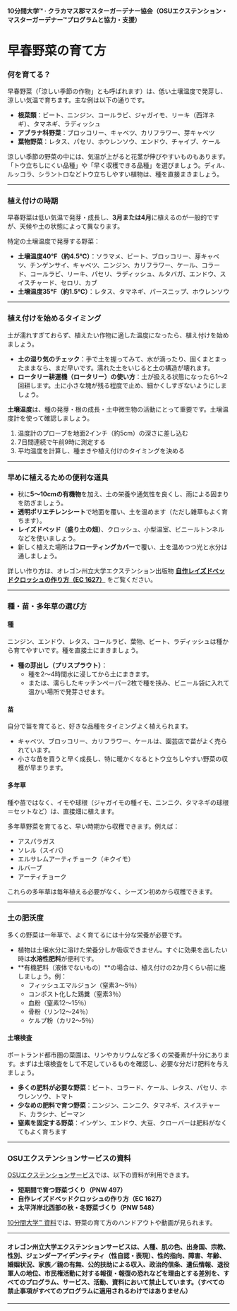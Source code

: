 #### 10分間大学™ · クラカマス郡マスターガーデナー協会（OSUエクステンション・マスターガーデナー™プログラムと協力・支援）

# 早春野菜の育て方

### 何を育てる？

早春野菜（「涼しい季節の作物」とも呼ばれます）は、低い土壌温度で発芽し、涼しい気温で育ちます。主な例は以下の通りです。

- **根菜類**：ビート、ニンジン、コールラビ、ジャガイモ、リーキ（西洋ネギ）、タマネギ、ラディッシュ
- **アブラナ科野菜**：ブロッコリー、キャベツ、カリフラワー、芽キャベツ
- **葉物野菜**：レタス、パセリ、ホウレンソウ、エンドウ、チャイブ、ケール

涼しい季節の野菜の中には、気温が上がると花茎が伸びやすいものもあります。「トウ立ちしにくい品種」や「早く収穫できる品種」を選びましょう。ディル、ルッコラ、シラントロなどトウ立ちしやすい植物は、種を直接まきましょう。

---

### 植え付けの時期

早春野菜は低い気温で発芽・成長し、**3月または4月**に植えるのが一般的ですが、天候や土の状態によって異なります。

特定の土壌温度で発芽する野菜：

- **土壌温度40°F（約4.5℃）**：ソラマメ、ビート、ブロッコリー、芽キャベツ、チンゲンサイ、キャベツ、ニンジン、カリフラワー、ケール、コラード、コールラビ、リーキ、パセリ、ラディッシュ、ルタバガ、エンドウ、スイスチャード、セロリ、カブ
- **土壌温度35°F（約1.5℃）**：レタス、タマネギ、パースニップ、ホウレンソウ

---

### 植え付けを始めるタイミング

土が濡れすぎておらず、植えたい作物に適した温度になったら、植え付けを始めましょう。

- **土の湿り気のチェック**：手で土を握ってみて、水が滴ったり、固くまとまったままなら、まだ早いです。濡れた土をいじると土の構造が壊れます。
- **ロータリー耕運機（ロータリー）の使い方**：土が扱える状態になったら1〜2回耕します。土に小さな塊が残る程度で止め、細かくしすぎないようにしましょう。

**土壌温度**は、種の発芽・根の成長・土中微生物の活動にとって重要です。土壌温度計を使って確認しましょう。

1. 温度計のプローブを地面2インチ（約5cm）の深さに差し込む
2. 7日間連続で午前9時に測定する
3. 平均温度を計算し、種まきや植え付けのタイミングを決める

---

### 早めに植えるための便利な道具

- 秋に**5〜10cmの有機物**を加え、土の栄養や通気性を良くし、雨による固まりを防ぎましょう。
- **透明ポリエチレンシート**で地面を覆い、土を温めます（ただし雑草もよく育ちます）。
- **レイズドベッド（盛り土の畑）**、クロッシュ、小型温室、ビニールトンネルなどを使いましょう。
- 新しく植えた場所は**フローティングカバー**で覆い、土を温めつつ光と水分は通しましょう。

詳しい作り方は、オレゴン州立大学エクステンション出版物 **[自作レイズドベッドクロッシュの作り方（EC 1627）](http://catalog.extension.oregonstate.edu)** をご覧ください。

---

### 種・苗・多年草の選び方

#### 種

ニンジン、エンドウ、レタス、コールラビ、葉物、ビート、ラディッシュは種から育てやすいです。種を直接土にまきましょう。

- **種の芽出し（プリスプラウト）**：
  - 種を2〜4時間水に浸してから土にまきます。
  - または、濡らしたキッチンペーパー2枚で種を挟み、ビニール袋に入れて温かい場所で発芽させます。

#### 苗

自分で苗を育てると、好きな品種をタイミングよく植えられます。

- キャベツ、ブロッコリー、カリフラワー、ケールは、園芸店で苗がよく売られています。
- 小さな苗を買うと早く成長し、特に暖かくなるとトウ立ちしやすい野菜の収穫が早まります。

#### 多年草

種や苗ではなく、イモや球根（ジャガイモの種イモ、ニンニク、タマネギの球根＝セットなど）は、直接畑に植えます。

多年草野菜を育てると、早い時期から収穫できます。例えば：

- アスパラガス
- ソレル（スイバ）
- エルサレムアーティチョーク（キクイモ）
- ルバーブ
- アーティチョーク

これらの多年草は毎年植える必要がなく、シーズン初めから収穫できます。

---

### 土の肥沃度

多くの野菜は一年草で、よく育てるには十分な栄養が必要です。

- 植物は土壌水分に溶けた栄養分しか吸収できません。すぐに効果を出したい時は**水溶性肥料**が便利です。
- **有機肥料（液体でないもの）**の場合は、植え付けの2か月くらい前に施しましょう。例：
  - フィッシュエマルジョン（窒素3〜5％）
  - コンポスト化した鶏糞（窒素3％）
  - 血粉（窒素12〜15％）
  - 骨粉（リン12〜24％）
  - ケルプ粉（カリ2〜5％）

#### 土壌検査

ポートランド都市圏の菜園は、リンやカリウムなど多くの栄養素が十分にあります。まずは土壌検査をして不足しているものを確認し、必要な分だけ肥料を与えましょう。

- **多くの肥料が必要な野菜**：ビート、コラード、ケール、レタス、パセリ、ホウレンソウ、トマト
- **少なめの肥料で育つ野菜**：ニンジン、ニンニク、タマネギ、スイスチャード、カラシナ、ピーマン
- **窒素を固定する野菜**：インゲン、エンドウ、大豆、クローバーは肥料がなくてもよく育ちます

---

### OSUエクステンションサービスの資料

[OSUエクステンションサービス](http://catalog.extension.oregonstate.edu)では、以下の資料が利用できます。

- **短期間で育つ野菜づくり（PNW 497）**
- **自作レイズドベッドクロッシュの作り方（EC 1627）**
- **太平洋岸北西部の秋・冬野菜づくり（PNW 548）**

[10分間大学™ 資料](http://www.cmastergardeners.org/10-minute-university)では、野菜の育て方のハンドアウトや動画が見られます。

---

#### オレゴン州立大学エクステンションサービスは、人種、肌の色、出身国、宗教、性別、ジェンダーアイデンティティ（性自認・表現）、性的指向、障害、年齢、婚姻状況、家族／親の有無、公的扶助による収入、政治的信条、遺伝情報、退役軍人の地位、市民権活動に対する報復・報復の恐れなどを理由とする差別を、すべてのプログラム、サービス、活動、資料において禁止しています。（すべての禁止事項がすべてのプログラムに適用されるわけではありません）
---